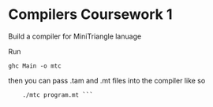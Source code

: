 # Compilers Coursework 1

Build a compiler for MiniTriangle lanuage

Run

``` ghc Main -o mtc ```

then you can pass .tam and .mt files into the compiler like so

``` ./mtc program.tam
    ./mtc program.mt ```
